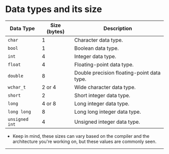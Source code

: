 # Data types and its size
| Data Type    | Size (bytes) | Description                                    |
|--------------|--------------|------------------------------------------------|
| `char`       | 1            | Character data type.                           |
| `bool`       | 1            | Boolean data type.                             |
| `int`        | 4            | Integer data type.                             |
| `float`      | 4            | Floating-point data type.                      |
| `double`     | 8            | Double precision floating-point data type.     |
| `wchar_t`    | 2 or 4       | Wide character data type.                      |
| `short`      | 2            | Short integer data type.                       |
| `long`       | 4 or 8       | Long integer data type.                        |
| `long long`  | 8            | Long long integer data type.                   |
| `unsigned int`| 4            | Unsigned integer data type.                    |

- Keep in mind, these sizes can vary based on the compiler and the architecture you're working on, but these values are commonly seen.
---
